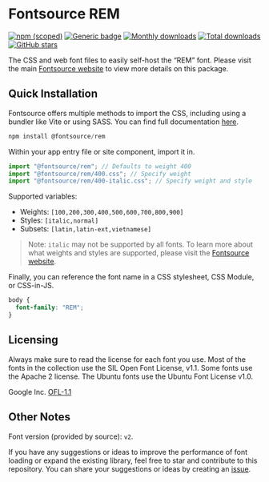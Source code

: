 # Fontsource REM

[![npm (scoped)](https://img.shields.io/npm/v/@fontsource/rem?color=brightgreen)](https://www.npmjs.com/package/@fontsource/rem) [![Generic badge](https://img.shields.io/badge/fontsource-passing-brightgreen)](https://github.com/fontsource/fontsource) [![Monthly downloads](https://badgen.net/npm/dm/@fontsource/rem)](https://github.com/fontsource/fontsource) [![Total downloads](https://badgen.net/npm/dt/@fontsource/rem)](https://github.com/fontsource/fontsource) [![GitHub stars](https://img.shields.io/github/stars/fontsource/fontsource.svg?style=social&label=Star)](https://github.com/fontsource/fontsource/stargazers)

The CSS and web font files to easily self-host the “REM” font. Please visit the main [Fontsource website](https://fontsource.org/fonts/rem) to view more details on this package.

## Quick Installation

Fontsource offers multiple methods to import the CSS, including using a bundler like Vite or using SASS. You can find full documentation [here](https://fontsource.org/docs/getting-started/introduction).

```javascript
npm install @fontsource/rem
```

Within your app entry file or site component, import it in.

```javascript
import "@fontsource/rem"; // Defaults to weight 400
import "@fontsource/rem/400.css"; // Specify weight
import "@fontsource/rem/400-italic.css"; // Specify weight and style
```

Supported variables:
- Weights: `[100,200,300,400,500,600,700,800,900]`
- Styles: `[italic,normal]`
- Subsets: `[latin,latin-ext,vietnamese]`

> Note: `italic` may not be supported by all fonts. To learn more about what weights and styles are supported, please visit the [Fontsource website](https://fontsource.org/fonts/rem).

Finally, you can reference the font name in a CSS stylesheet, CSS Module, or CSS-in-JS.

```css
body {
  font-family: "REM";
}
```

## Licensing
Always make sure to read the license for each font you use. Most of the fonts in the collection use the SIL Open Font License, v1.1. Some fonts use the Apache 2 license. The Ubuntu fonts use the Ubuntu Font License v1.0.

Google Inc.
[OFL-1.1](http://scripts.sil.org/OFL)

## Other Notes
Font version (provided by source): `v2`.

If you have any suggestions or ideas to improve the performance of font loading or expand the existing library, feel free to star and contribute to this repository. You can share your suggestions or ideas by creating an [issue](https://github.com/fontsource/fontsource/issues).